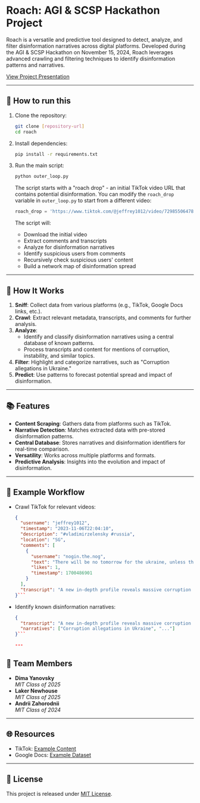 # Roach: AGI & SCSP Hackathon Project

Roach is a versatile and predictive tool designed to detect, analyze, and filter disinformation narratives across digital platforms. Developed during the AGI & SCSP Hackathon on November 15, 2024, Roach leverages advanced crawling and filtering techniques to identify disinformation patterns and narratives.

[View Project Presentation](https://drive.google.com/file/d/1c_umZbdYyWSTJRDq0mFKB2S7BWIGSKYd/view?usp=sharing)

---

## 🔗 How to run this
1. Clone the repository:
   ```bash
   git clone [repository-url]
   cd roach
   ```

2. Install dependencies:
   ```bash
   pip install -r requirements.txt
   ```

3. Run the main script:
   ```bash
   python outer_loop.py
   ```

   The script starts with a "roach drop" - an initial TikTok video URL that contains potential disinformation. You can modify the `roach_drop` variable in `outer_loop.py` to start from a different video:

   ```python
   roach_drop = 'https://www.tiktok.com/@jeffrey1012/video/7298550647857728786'
   ```

   The script will:
   - Download the initial video
   - Extract comments and transcripts
   - Analyze for disinformation narratives
   - Identify suspicious users from comments
   - Recursively check suspicious users' content
   - Build a network map of disinformation spread


---

## 🚀 How It Works

1. **Sniff**: Collect data from various platforms (e.g., TikTok, Google Docs links, etc.).
2. **Crawl**: Extract relevant metadata, transcripts, and comments for further analysis.
3. **Analyze**:
   - Identify and classify disinformation narratives using a central database of known patterns.
   - Process transcripts and content for mentions of corruption, instability, and similar topics.
4. **Filter**: Highlight and categorize narratives, such as "Corruption allegations in Ukraine."
5. **Predict**: Use patterns to forecast potential spread and impact of disinformation.

---

## 📚 Features

- **Content Scraping**: Gathers data from platforms such as TikTok.
- **Narrative Detection**: Matches extracted data with pre-stored disinformation patterns.
- **Central Database**: Stores narratives and disinformation identifiers for real-time comparison.
- **Versatility**: Works across multiple platforms and formats.
- **Predictive Analysis**: Insights into the evolution and impact of disinformation.

---

## 🔗 Example Workflow

- Crawl TikTok for relevant videos:
  ```json
  {
    "username": "jeffrey1012",
    "timestamp": "2023-11-06T22:04:10",
    "description": "#vladimirzelensky #russia",
    "location": "SG",
    "comments": [
      {
        "username": "nogin.the.nog",
        "text": "There will be no tomorrow for the ukraine, unless they get rid of zelensky.",
        "likes": 1,
        "timestamp": 1700486901
      }
    ],
    "transcript": "A new in-depth profile reveals massive corruption inside Ukraine. That's according to ..."
  }```
- Identify known disinformation narratives:  
  ```json
  {
    "transcript": "A new in-depth profile reveals massive corruption inside Ukraine. That's according to ...",
    "narratives": ["Corruption allegations in Ukraine", "..."]
  }```

  ---

## 🌟 Team Members

- **Dima Yanovsky**  
  *MIT Class of 2025*  
- **Laker Newhouse**  
  *MIT Class of 2025*  
- **Andrii Zahorodnii**  
  *MIT Class of 2024*

---

## 🌐 Resources

- TikTok: [Example Content](https://www.tiktok.com/@jeffrey1012/video/7298550647857728786)
- Google Docs: [Example Dataset](https://docs.google.com/file/d/11-v58gQ8iuUGLnjlXIqfpFKArrZYhlCe/preview)

---

## 📄 License

This project is released under [MIT License](LICENSE).

